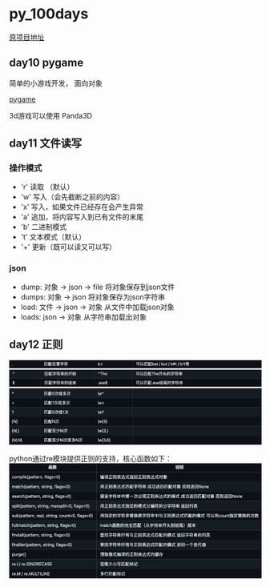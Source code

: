 # py_100days
[原项目地址](https://github.com/jackfrued/Python-100-Days)


## day10 pygame
简单的小游戏开发， 面向对象

[pygame](https://www.pygame.org/news) 

3d游戏可以使用 Panda3D


## day11 文件读写
### 操作模式
* 'r'	读取 （默认）
* 'w'	写入（会先截断之前的内容）
* 'x'	写入，如果文件已经存在会产生异常
* 'a'	追加，将内容写入到已有文件的末尾
* 'b'	二进制模式
* 't'	文本模式（默认）
* '+'	更新（既可以读又可以写）

### json
* dump: 对象 -> json -> file  将对象保存到json文件
* dumps: 对象 -> json  将对象保存为json字符串
* load: 文件 -> json -> 对象  从文件中加载json对象
* loads: json -> 对象  从字符串加载出对象

## day12 正则
![img.png](img.png)
![img_1.png](img_1.png)
![img_2.png](img_2.png)

python通过re模块提供正则的支持，核心函数如下：
![img_3.png](img_3.png)
